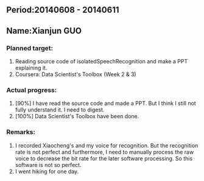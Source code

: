 ## Period:20140608 - 20140611
## Name:Xianjun GUO
### Planned target:
1. Reading source code of isolatedSpeechRecognition and make a PPT explaining it.
2. Coursera: Data Scientist's Toolbox (Week 2 & 3)
### Actual progress:
1. [90%] I have read the source code and made a PPT. But I think I still not fully understand it. I need to digest.
2. [100%] Data Scientist's Toolbox have been done.
### Remarks:
1. I recorded Xiaocheng's and my voice for recognition. But the recognition rate is not perfect and furthermore, I need to manually process the raw voice to decrease the bit rate for the later software processing. So this software is not so perfect.
2. I went hiking for one day.
